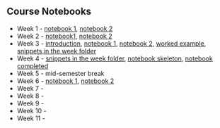 ## Course Notebooks

- Week 1 - [notebook 1](https://github.com/tisimpson/pbi/blob/main/notebooks/week1_practical_introduction.ipynb), [notebook 2](https://github.com/tisimpson/pbi/blob/main/notebooks/week1_example_notebook.ipynb)
- Week 2 - [notebook1](https://github.com/tisimpson/pbi/blob/main/notebooks/week2/week2_lecture4_introduction.ipynb), [notebook 2](https://github.com/tisimpson/pbi/blob/main/notebooks/week2/week2_lecture4_notebook.ipynb)
- Week 3 - [introduction](https://github.com/tisimpson/pbi/blob/main/notebooks/week3/week3_lecture6_introduction.ipynb), [notebook 1](https://github.com/tisimpson/pbi/blob/main/notebooks/week3/week3_lecture6_notebook1.ipynb), [notebook 2](https://github.com/tisimpson/pbi/blob/main/notebooks/week3/week3_lecture6_notebook2.ipynb), [worked example](https://github.com/tisimpson/pbi/blob/main/notebooks/week3/week3_lecture6_notebook2_workedexample.ipynb), [snippets in the week folder](https://github.com/tisimpson/pbi/tree/main/notebooks/week3)
- Week 4 - [snippets in the week folder](https://github.com/tisimpson/pbi/tree/main/notebooks/week4), [notebook skeleton](https://github.com/tisimpson/pbi/blob/main/notebooks/week4/week4_lecture8_notebook1.ipynb), [notebook completed](https://github.com/tisimpson/pbi/blob/main/notebooks/week4/week4_lecture8_notebook1_completed.ipynb)
- Week 5 - mid-semester break
- Week 6 - [notebook 1](https://github.com/tisimpson/pbi/blob/main/notebooks/week6/week6_lecture10_notebook1.ipynb), [notebook 2](https://github.com/tisimpson/pbi/blob/main/notebooks/week6/week6_lecture10_notebook2.ipynb)
- Week 7 -
- Week 8 -
- Week 9 -
- Week 10 -
- Week 11 - 
